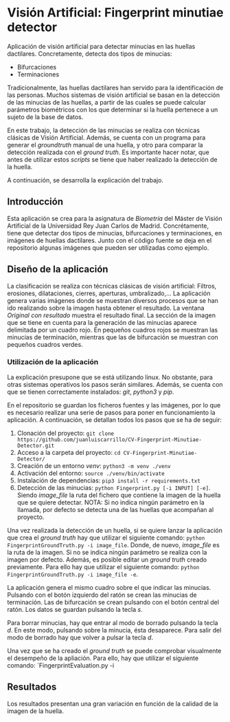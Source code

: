 # Visión Artificial: Fingerprint minutiae detector

Aplicación de visión artificial para detectar minucias en las huellas dactilares. Concretamente, detecta dos tipos de minucias:
- Bifurcaciones
- Terminaciones

Tradicionalmente, las huellas dactilares han servido para la identificación de las personas. Muchos sistemas de visión artificial se basan en la detección de las minucias de las huellas, a partir de las cuales se puede calcular parámetros biométricos con los que determinar si la huella pertenece a un sujeto de la base de datos.

En este trabajo, la detección de las minucias se realiza con técnicas clásicas de Visión Artificial. Además, se cuenta con un programa para generar el *groundtruth* manual de una huella, y otro para comparar la detección realizada con el *ground truth*. Es importante hacer notar, que antes de utilizar estos *scripts* se tiene que haber realizado la detección de la huella.

A continuación, se desarrolla la explicación del trabajo.

## Introducción

Esta aplicación se crea para la asignatura de *Biometría* del Máster de Visión Artificial de la Universidad Rey Juan Carlos de Madrid. Concrétamente, tiene que detectar dos tipos de minucias, bifurcaciones y terminaciones, en imágenes de huellas dactilares. Junto con el código fuente se deja en el repositorio algunas imágenes que pueden ser utilizadas como ejemplo.


## Diseño de la aplicación

La clasificación se realiza con técnicas clásicas de visión artificial: Filtros, erosiones, dilataciones, cierres, aperturas, umbralizado,... La aplicación genera varias imágenes donde se muestran diversos procesos que se han ido realizando sobre la imagen hasta obtener el resultado. La ventana *Original con resultado* muestra el resultado final. La sección de la imagen que se tiene en cuenta para la generación de las minucias aparece delimitada por un cuadro rojo. En pequeños cuadros rojos se muestran las minucias de terminación, mientras que las de bifurcación se muestran con pequeños cuadros verdes.



### Utilización de la aplicación

La explicación presupone que se está utilizando linux. No obstante, para otras sistemas operativos los pasos serán similares. Además, se cuenta con que se tienen correctamente instalados: *git*, *python3* y *pip*.

En el repositorio se guardan los ficheros fuentes y las imágenes, por lo que es necesario realizar una serie de pasos para poner en funcionamiento la aplicación. A continuación, se detallan todos los pasos que se ha de seguir:
1. Clonación del proyecto: `git clone https://github.com/juanluiscarrillo/CV-Fingerprint-Minutiae-Detector.git`
2. Acceso a la carpeta del proyecto: `cd CV-Fingerprint-Minutiae-Detector/`
3. Creación de un entorno *venv*: `python3 -m venv ./venv`
4. Activación del entorno: `source ./venv/bin/activate`
5. Instalación de dependencias: `pip3 install -r requirements.txt` 
6. Detección de las minucias: `python Fingerprint.py [-i INPUT] [-e]`. Siendo *image_file* la ruta del fichero que contiene la imagen de la huella que se quiere detectar. NOTA: Si no indica ningún parámetro en la llamada, por defecto se detecta una de las huellas que acompañan al proyecto.

Una vez realizada la detección de un huella, si se quiere lanzar la aplicación que crea el *ground truth* hay que utilizar el siguiente comando: `python FingerprintGroundTruth.py -i image_file`. Donde, de nuevo, *image_file* es la ruta de la imagen. Si no se indica ningún parámetro se realiza con la imagen por defecto. Además, es posible editar un *ground truth* creado previamente. Para ello hay que utilizar el siguiente comando: `python FingerprintGroundTruth.py -i image_file -e`. 

La aplicación genera el mismo cuadro sobre el que indicar las minucias. Pulsando con el botón izquierdo del ratón se crean las minucias de terminación. Las de bifurcación se crean pulsando con el botón central del ratón. Los datos se guardan pulsando la tecla *s*.

Para borrar minucias, hay que entrar al modo de borrado pulsando la tecla *d*. En este modo, pulsando sobre la minucia, ésta desaparece. Para salir del modo de borrado hay que volver a pulsar la tecla *d*.

Una vez que se ha creado el *ground truth* se puede comprobar visualmente el desempeño de la apliación. Para ello, hay que utilizar el siguiente comando: `FingerprintEvaluation.py -i 





## Resultados

Los resultados presentan una gran variación en función de la calidad de la imagen de la huella. 
